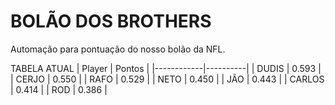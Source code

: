 # BOLÃO DOS BROTHERS
Automação para pontuação do nosso bolão da NFL.

TABELA ATUAL
|   Player   |  Pontos  |
|------------|----------|
|   DUDIS   |    0.593    |
|   CERJO   |    0.550    |
|    RAFO   |    0.529    |
|    NETO   |    0.450    |
|    JÃO    |    0.443    |
|   CARLOS  |    0.414    |
|  ROD      |    0.386    |
